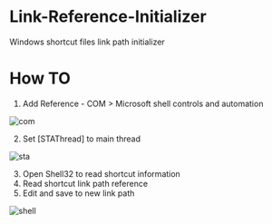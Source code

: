 # Link-Reference-Initializer
Windows shortcut files link path initializer

# How TO
1. Add Reference - COM > Microsoft shell controls and automation

![com](https://user-images.githubusercontent.com/56858121/171070370-64a60f10-c445-4e33-9097-d7633298b6e7.PNG)

2. Set [STAThread] to main thread

![sta](https://user-images.githubusercontent.com/56858121/171070384-185fe5ec-81e0-4aad-ae6a-4c2822f699e3.PNG)

3. Open Shell32 to read shortcut information
4. Read shortcut link path reference
5. Edit and save to new link path

![shell](https://user-images.githubusercontent.com/56858121/171070391-5deb1735-9744-4485-9eed-44880b1612be.PNG)
